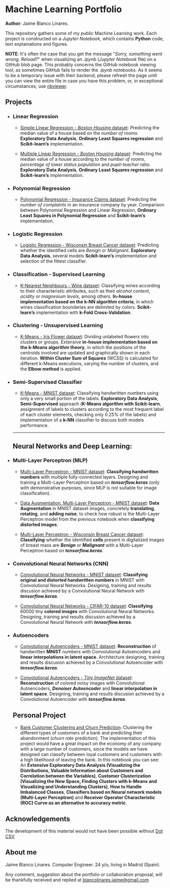 <!--- Futuro: Pasar de markdown a html para poder meterle un css y que no sea tan soso -->
# Machine Learning Portfolio

**Author**: Jaime Blanco Linares.

This repository gathers some of my public Machine Learning work. Each project is constructed on a *Jupyter Notebook*, which contains **Python** code, text explainations and figures.

**NOTE**: It's often the case that you get the message "*Sorry, something went wrong. Reload?*" when visualizing an *.ipynb* (*Jupyter Notebook* file) on a GitHub blob page. This probably concerns the GitHub notebook viewing tool, as sometimes GitHub fails to render the *.ipynb* notebooks. As it seems to be a temporary issue with their backend, please refresh the page until you can view the entire file in case you have this problem, or, in exceptional circumstances, use [nbviewer](https://nbviewer.jupyter.org/).

## Projects

- ### Linear Regression

  - [Simple Linear Regression - *Boston Housing* dataset](https://github.com/bljaime/MachineLearning-Portfolio/blob/master/SimpleLinearRegression_Boston.ipynb): Predicting the median value of a house based on the *number of rooms*. **Exploratory Data Analysis**,  **Ordinary Least Squares regression** and **Scikit-learn’s** implementation.
  
  - [Multiple Linear Regression - *Boston Housing* dataset](https://github.com/bljaime/MachineLearning-Portfolio/blob/master/MultipleLinearRegression_Boston.ipynb): Predicting the median value of a house according to the *number of rooms*, *percentage of lower status population* and *pupil-teacher ratio*. **Exploratory Data Analysis**, **Ordinary Least Squares regression** and **Scikit-learn’s** implementation.
  
- ### Polynomial Regression

  - [Polynomial Regression - Insurance Claims dataset](https://github.com/bljaime/MachineLearning-Portfolio/blob/master/PolynomialRegression_Insurance.ipynb): Predicting the *number of complaints* in an insurance company by year. Comparison between Polynomial Regression and Linear Regression, **Ordinary Least Squares in Polynomial Regression** and **Scikit-learn’s** implementation.

- ### Logistic Regression

  - [Logistic Regression - Wisconsin Breast Cancer dataset](https://github.com/bljaime/MachineLearning-Portfolio/blob/master/LogisticRegression_BreastCancer.ipynb): Predicting whether the identified cells are *Benign* or *Malignant*. **Exploratory Data Analysis**, several models **Scikit-learn’s** implementation and selection of the fittest classifier.

- ### Classification - Supervised Learning

  - [K-Nearest Neighbours - Wine dataset](https://github.com/bljaime/MachineLearning-Portfolio/blob/master/kNearestNeighbor_Wine.ipynb): Classifying wines according to their characteristic attributes, such as their *alcohol content*, *acidity* or *magnesium levels*, among others. **In-house implementation based on the k-NN algorithm criteria**, in which wines classification boundaries are delimited by colors. **Scikit-learn’s** implementation with **k-Fold Cross-Validation**.

- ### Clustering - Unsupervised Learning

  - [K-Means - Iris Flower dataset](https://github.com/bljaime/MachineLearning-Portfolio/blob/master/kMeans_IrisFlower.ipynb): Dividing unlabeled flowers into clusters or groups. Extensive **in-house implementation based on the k-Means algorithm theory**, in which the positions of the centroids involved are updated and graphically shown in each iteration. **Within Cluster Sum of Squares** (WCSS) is calculated for different k-Means executions, varying the number of clusters, and the **Elbow method** is applied.
  
- ### Semi-Supervised Classifier

  - [K-Means - MNIST dataset](https://github.com/bljaime/MachineLearning-Portfolio/blob/master/SemiSupervised_MNIST.ipynb): Classifying handwritten numbers using only a very small portion of the labels. **Exploratory Data Analysis**, **Semi-Supervised** approach (**K-Means algorithm with Scikit-learn**, assignment of labels to clusters according to the most frequent label of each cluster elements, checking only 0.25% of the labels) and implementation of a **k-NN** classifier to discuss both models performance.
  -----
  ## Neural Networks and Deep Learning:

- ### Multi-Layer Perceptron (MLP)

  - [Multi-Layer Perceptron - MNIST dataset](https://github.com/bljaime/MachineLearning-Portfolio/blob/master/MultiLayerPerceptron_MNIST.ipynb): **Classifying handwritten numbers** with multiple fully-connected layers. Designing and training a Multi-Layer Perceptron based on ***tensorflow.keras*** (only with demonstrative purposes, since MLP is not suitable for image classification).
 
  - [Data Augmentation. Multi-Layer Perceptron - MNIST dataset](https://github.com/bljaime/MachineLearning-Portfolio/blob/master/DataAugmentation_MLP_MNIST.ipynb): **Data Augmentation** in MNIST dataset images, concretely **translating**, **rotating**, and **adding noise**, to check how robust is the Multi-Layer Perceptron model from the previous notebook when **classifying distorted images**.
  
  - [Multi-Layer Perceptron - Wisconsin Breast Cancer dataset](https://github.com/bljaime/MachineLearning-Portfolio/blob/master/MultiLayerPerceptron_BreastCancer.ipynb): **Classifying** whether the identified **cells** present in digitalized images of breast mass are ***Benign*** or ***Malignant*** with a Multi-Layer Perceptron based on ***tensorflow.keras***.

- ### Convolutional Neural Networks (CNN)

  - [Convolutional Neural Networks - MNIST dataset](https://github.com/bljaime/MachineLearning-Portfolio/blob/master/ConvolutionalNN_MNIST.ipynb): **Classifying original and distorted handwritten numbers** in MNIST with Convolutional Neural Networks. Designing, training and results discusion achieved by a Convolutional Neural Network with ***tensorflow.keras***.
  
  - [Convolutional Neural Networks - CIFAR-10 dataset](https://github.com/bljaime/MachineLearning-Portfolio/blob/master/ConvolutionalNN_CIFAR10.ipynb): **Classifying** 60000 tiny **colored images** with Convolutional Neural Networks. Designing, training and results discusion achieved by a Convolutional Neural Network with ***tensorflow.keras***.
  
- ### Autoencoders

  - [Convolutional Autoencoders - MNIST dataset](https://github.com/bljaime/MachineLearning-Portfolio/blob/master/ConvolutionalAutoencoders_MNIST.ipynb): **Reconstruction** of handwritten **MNIST** numbers with Convolutional Autoencoders and **linear interpolations in latent space**. Architecture designing, training and results discusion achieved by a Convolutional Autoencoder with ***tensorflow.keras***.
  
  - [Convolutional Autoencoders - *Tiny ImageNet* dataset](https://github.com/bljaime/MachineLearning-Portfolio/blob/master/ConvolutionalAutoencoders_Tiny_imagenet.ipynb): **Reconstruction** of colored noisy images with Convolutional Autoencoders, ***Denoiser Autoencoder*** and **linear interpolation in latent space**. Designing, training and results discusion achieved by a Convolutional Autoencoder with ***tensorflow.keras***.

  ## Personal Project

  - [Bank Customer Clustering and Churn Prediction](https://github.com/bljaime/MachineLearning-Portfolio/blob/master/Customer_Clustering_and_Churn_Prediction.ipynb): Clustering the different types of customers of a bank and predicting their abandonment (*churn rate* prediction). The implementation of this project would have a great impact on the economy of any company with a large number of customers, since the models we have designed can classify between loyal customers and customers with a high likelihood of leaving the bank. In this notebook you can see: An **Extensive Exploratory Data Analysis (Visualizing the Distributions, Valuable Information about Customers and Correlation between the Variables)**, **Customer Clusterization (Visualizing the New Space, Finding Clusters with k-Means and Visualizing and Understanding Clusters)**, **How to Handle Imbalanced Classes**, **Classifiers based on Neural network models (Multi-Layer Perceptron)** and **Receiver Operator Characteristic (ROC) Curve as an alternative to accuracy metric**.
  
## Acknowledgements

The development of this material would not have been possible without [Dot CSV](https://www.youtube.com/channel/UCy5znSnfMsDwaLlROnZ7Qbg).
  
## About me

Jaime Blanco Linares.
Computer Engineer.
24 y/o, living in Madrid (Spain).

Any comment, suggestion about the portfolio or collaboration proposal, will be thankfully received and replied at blancolinares.jaime@gmail.com

